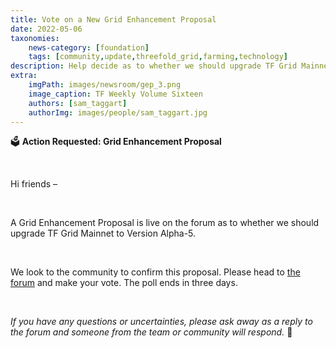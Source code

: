 ```yaml
---
title: Vote on a New Grid Enhancement Proposal
date: 2022-05-06
taxonomies:
    news-category: [foundation]
    tags: [community,update,threefold_grid,farming,technology]
description: Help decide as to whether we should upgrade TF Grid Mainnet to Version Alpha-5.
extra:
    imgPath: images/newsroom/gep_3.png
    image_caption: TF Weekly Volume Sixteen
    authors: [sam_taggart]
    authorImg: images/people/sam_taggart.jpg
---
```



🗳 **Action Requested: Grid Enhancement Proposal**

<br/>

Hi friends –

<br/>

A Grid Enhancement Proposal is live on the forum as to whether we should upgrade TF Grid Mainnet to Version Alpha-5.

<br/>

We look to the community to confirm this proposal. Please head to [the forum](https://forum.threefold.io/t/gep-grid-upgrade-to-version-alpha-5-a5/2797) and make your vote. The poll ends in three days.

<br/>

*If you have any questions or uncertainties, please ask away as a reply to the forum and someone from the team or community will respond.* 🙏